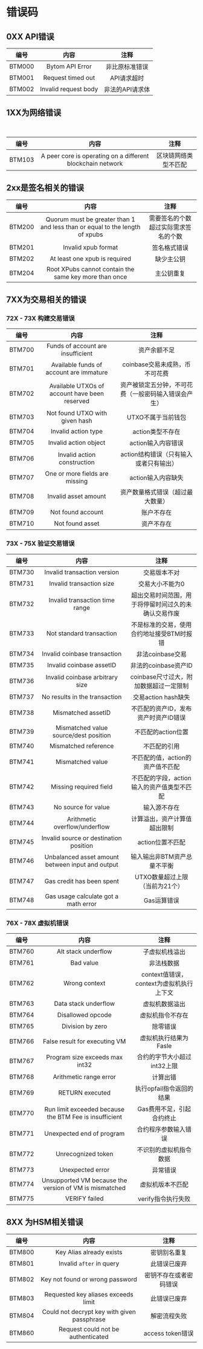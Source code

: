 # 错误码

<a name="d909bd69"></a>
## 0XX API错误

| 编号 | 内容 | 注释 |
| :---: | :---: | :---: |
| BTM000 | Bytom API Error | 非比原标准错误 |
| BTM001 | Request timed out | API请求超时 |
| BTM002 | Invalid request body | 非法的API请求体 |


<a name="f8989722"></a>
## 1XX为网络错误
<br />

| 编号 | 内容 | 注释 |
| :---: | :---: | :---: |
| BTM103 | A peer core is operating on a different blockchain network | 区块链网络类型不匹配 |


<a name="d49fce87"></a>
## 2xx是签名相关的错误

| 编号 | 内容 | 注释 |
| :---: | :---: | :---: |
| BTM200 | Quorum must be greater than 1 and less than or equal to the length of xpubs | 需要签名的个数超过实际需求签名的个数 |
| BTM201 | Invalid xpub format | 签名格式错误 |
| BTM202 | At least one xpub is required | 缺少主公钥 |
| BTM204 | Root XPubs cannot contain the same key more than once | 主公钥重复 |


<a name="fff468c4"></a>
## 7XX为交易相关的错误
<a name="d41d8cd9"></a>
### 
<a name="db310852"></a>
### 72X - 73X 构建交易错误

| 编号 | 内容 | 注释 |
| :---: | :---: | :---: |
| BTM700 | Funds of account are insufficient | 资产余额不足 |
| BTM701 | Available funds of account are immature | coinbase交易未成熟，币不可花费 |
| BTM702 | Available UTXOs of account have been reserved | 资产被锁定五分钟，不可花费（一般密码输入错误会产生） |
| BTM703 | Not found UTXO with given hash | UTXO不属于当前钱包 |
| BTM704 | Invalid action type | action类型不存在 |
| BTM705 | Invalid action object | action输入内容错误 |
| BTM706 | Invalid action construction | action结构错误（只有输入或者只有输出） |
| BTM707 | One or more fields are missing | action输入内容缺失 |
| BTM708 | Invalid asset amount | 资产数量格式错误（超过最大数量） |
| BTM709 | Not found account | 账户不存在 |
| BTM710 | Not found asset | 资产不存在 |


<a name="7dceee28"></a>
### 73X - 75X 验证交易错误

| 编号 | 内容 | 注释 |
| :---: | :---: | :---: |
| BTM730 | Invalid transaction version | 交易版本不对 |
| BTM731 | Invalid transaction size | 交易大小不能为0 |
| BTM732 | Invalid transaction time range | 超出交易时间范围，用于将停留时间过久的未确认交易作废 |
| BTM733 | Not standard transaction | 不是标准的交易，使用合约地址接受BTM时报错 |
| BTM734 | Invalid coinbase transaction | 非法coinbase交易 |
| BTM735 | Invalid coinbase assetID | 非法的coinbase资产ID |
| BTM736 | Invalid coinbase arbitrary size | coinbase尺寸过大，附加数据超过一定限制 |
| BTM737 | No results in the transaction | 交易action hash缺失 |
| BTM738 | Mismatched assetID | 不匹配的资产ID，发布资产时资产ID错误 |
| BTM739 | Mismatched value source/dest position | 不匹配的action位置 |
| BTM740 | Mismatched reference | 不匹配的引用 |
| BTM741 | Mismatched value | 不匹配的值，action的资产值不匹配 |
| BTM742 | Missing required field | 不匹配的字段，action输入的资产值类型不匹配 |
| BTM743 | No source for value | 输入源不存在 |
| BTM744 | Arithmetic overflow/underflow | 计算溢出，资产计算值超出限制 |
| BTM745 | Invalid source or destination position | action位置不匹配 |
| BTM746 | Unbalanced asset amount between input and output | 输入输出非BTM资产总量不平衡 |
| BTM747 | Gas credit has been spent | UTXO数量超过上限（当前为21个） |
| BTM748 | Gas usage calculate got a math error | Gas运算错误 |



<a name="b03c69ca"></a>
### 76X - 78X 虚拟机错误

| 编号 | 内容 | 注释 |
| :---: | :---: | :---: |
| BTM760 | Alt stack underflow | 子虚拟机栈溢出 |
| BTM761 | Bad value | 非法栈数据 |
| BTM762 | Wrong context | context值错误，context为虚拟机执行上下文 |
| BTM763 | Data stack underflow | 虚拟机数据溢出 |
| BTM764 | Disallowed opcode | 虚拟机指令不存在 |
| BTM765 | Division by zero | 除零错误 |
| BTM766 | False result for executing VM | 虚拟机执行结果为Fasle |
| BTM767 | Program size exceeds max int32 | 合约的字节大小超过int32上限 |
| BTM768 | Arithmetic range error | 计算出错 |
| BTM769 | RETURN executed | 执行opfail指令返回的结果 |
| BTM770 | Run limit exceeded because the BTM Fee is insufficient | Gas费用不足，引起合约终止 |
| BTM771 | Unexpected end of program | 合约程序参数输入错误 |
| BTM772 | Unrecognized token | 不识别的虚拟机指令数据 |
| BTM773 | Unexpected error | 异常错误 |
| BTM774 | Unsupported VM because the version of VM is mismatched | 虚拟机版本不匹配 |
| BTM775 | VERIFY failed | verify指令执行失败 |



<a name="95479d7a"></a>
## 8XX 为HSM相关错误

| 编号 | 内容 | 注释 |
| :---: | :---: | :---: |
| BTM800 | Key Alias already exists | 密钥别名重复 |
| BTM801 | Invalid `after` in query | 此错误已废弃 |
| BTM802 | Key not found or wrong password | 密钥不存在或者密码错误 |
| BTM803 | Requested key aliases exceeds limit | 此错误已废弃 |
| BTM804 | Could not decrypt key with given passphrase | 解密流程失败 |
| BTM860 | Request could not be authenticated | access token错误 |



